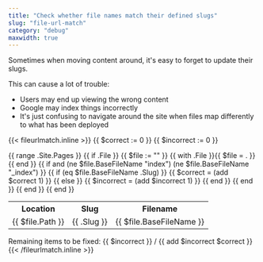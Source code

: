```yaml
---
title: "Check whether file names match their defined slugs"
slug: "file-url-match"
category: "debug"
maxwidth: true
---
```


Sometimes when moving content around, it's easy to forget to update their slugs.

This can cause a lot of trouble:

* Users may end up viewing the wrong content
* Google may index things incorrectly
* It's just confusing to navigate around the site when files map differently to what has been deployed

{{< fileurlmatch.inline >}}
{{ $correct := 0 }}
{{ $incorrect := 0 }}
<table>
  <tr>
    <th>Location</th>
    <th>Slug</th>
    <th>Filename</th>
  </tr>
  {{ range .Site.Pages }}
    {{ if .File }}
      {{ $file := "" }}
      {{ with .File }}{{ $file = . }}{{ end }}
      {{ if and (ne $file.BaseFileName "index") (ne $file.BaseFileName "_index") }}
        {{ if (eq $file.BaseFileName .Slug) }}
          {{ $correct = (add $correct 1) }}
        {{ else }}
          {{ $incorrect = (add $incorrect 1) }}
        {{ end }}
        <tr style="background-color: {{ if (eq $file.BaseFileName .Slug) }}lightgreen{{ else }}lightpink{{ end }}">
          <td>{{ $file.Path }}</td>
          <td>{{ .Slug }}</td>
          <td>{{ $file.BaseFileName }}</td>
        </tr>
      {{ end }}
    {{ end }}
  {{ end }}
</table>
Remaining items to be fixed: {{ $incorrect }} / {{ add $incorrect $correct }}
{{< /fileurlmatch.inline >}}